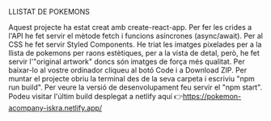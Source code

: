 LLISTAT DE POKEMONS

Aquest projecte ha estat creat amb create-react-app.
Per fer les crides a l'API he fet servir el mètode fetch i funcions asíncrones (async/await).
Per al CSS he fet servir Styled Components.
He triat les imatges pixelades per a la llista de pokemons per raons estètiques, per a la vista de detal, però, he fet servir l'"original artwork" doncs són imatges de força més qualitat.
Per baixar-lo al vostre ordinador cliqueu al botó Code i a Download ZIP.
Per muntar el projecte obriu la terminal des de la seva carpeta i escriviu "npm run build".
Per veure la versió de desenvolupament feu servir el "npm start".
Podeu visitar l'últim build desplegat a netlify aquí 👉https://pokemon-acompany-iskra.netlify.app/
